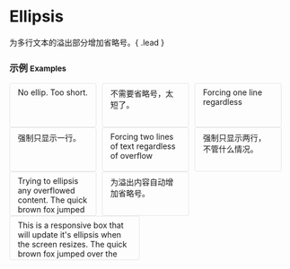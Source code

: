 # Ellipsis

为多行文本的溢出部分增加省略号。{ .lead }

### 示例 <small>Examples</small>

<style type="text/css">
    .box {
        width: 125px;
        height: 4.5em;
        border: 1px solid #E6E6E6;
        padding: 0.5em 1em;
        margin-right: 10px;
        overflow: hidden;
        float: left;
        border-radius: 4px;
    }
    .box-responsive {
        width: 40%;
    }
</style>

<div class="bs-example">
    <div class="content clearfix">
        <div bx-name="components/ellipsis" class="box">
            No ellip. Too short.
        </div>
        <div bx-name="components/ellipsis" class="box">
            不需要省略号，太短了。
        </div>
    </div>
</div>

<div class="bs-example">
    <div class="content clearfix">
        <div bx-name="components/ellipsis" data-lines="1" class="box">
          Forcing one line regardless
        </div>
        <div bx-name="components/ellipsis" data-lines="1" class="box">
            强制只显示一行。
        </div>
    </div>
</div>

<div class="bs-example">
    <div class="content clearfix">
        <div bx-name="components/ellipsis" data-lines="2" class="box">
            Forcing two lines of text regardless of overflow
        </div>
        <div bx-name="components/ellipsis" data-lines="2" class="box">
            强制只显示两行，不管什么情况。
        </div>
    </div>
</div>

<div class="bs-example">
    <div class="content clearfix">
        <div bx-name="components/ellipsis" class="box">
          Trying to ellipsis any overflowed content. The quick brown fox jumped over the lazy dogs. The quick brown fox jumped over the lazy dogs.
        </div>
        <div bx-name="components/ellipsis" class="box">
            为溢出内容自动增加省略号。
        </div>
    </div>
</div>
<div class="bs-example">
    <div class="content clearfix">
        <div bx-name="components/ellipsis" class="box box-responsive">
          This is a responsive box that will update it's ellipsis when the screen resizes. The quick brown fox jumped over the lazy dogs. The quick brown fox jumped over the lazy dogs.
        </div>
    </div>
</div>


